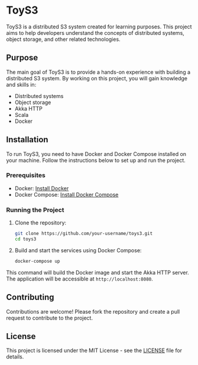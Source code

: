 # ToyS3

ToyS3 is a distributed S3 system created for learning purposes. This project aims to help developers understand the concepts of distributed systems, object storage, and other related technologies.

## Purpose

The main goal of ToyS3 is to provide a hands-on experience with building a distributed S3 system. By working on this project, you will gain knowledge and skills in:

- Distributed systems
- Object storage
- Akka HTTP
- Scala
- Docker

## Installation

To run ToyS3, you need to have Docker and Docker Compose installed on your machine. Follow the instructions below to set up and run the project.

### Prerequisites

- Docker: [Install Docker](https://docs.docker.com/get-docker/)
- Docker Compose: [Install Docker Compose](https://docs.docker.com/compose/install/)

### Running the Project

1. Clone the repository:

    ```sh
    git clone https://github.com/your-username/toys3.git
    cd toys3
    ```

2. Build and start the services using Docker Compose:

    ```sh
    docker-compose up
    ```

This command will build the Docker image and start the Akka HTTP server. The application will be accessible at `http://localhost:8080`.

## Contributing

Contributions are welcome! Please fork the repository and create a pull request to contribute to the project.

## License

This project is licensed under the MIT License - see the [LICENSE](LICENSE) file for details.
